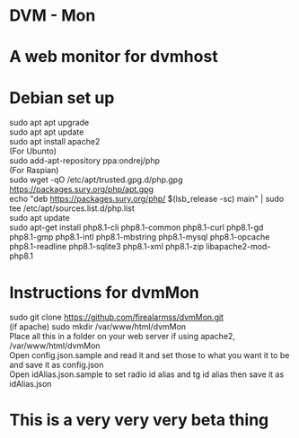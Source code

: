 # DVM - Mon
# A web monitor for dvmhost
# Debian set up
sudo apt apt upgrade<br />
sudo apt apt update<br />
sudo apt install apache2<br />
(For Ubunto)<br />
sudo add-apt-repository ppa:ondrej/php <br />
(For Raspian)<br />
sudo wget -qO /etc/apt/trusted.gpg.d/php.gpg https://packages.sury.org/php/apt.gpg<br />
echo "deb https://packages.sury.org/php/ $(lsb_release -sc) main" | sudo tee /etc/apt/sources.list.d/php.list<br />
sudo apt update<br />
sudo apt-get install php8.1-cli
php8.1-common php8.1-curl php8.1-gd php8.1-gmp php8.1-intl php8.1-mbstring php8.1-mysql php8.1-opcache php8.1-readline php8.1-sqlite3 php8.1-xml php8.1-zip libapache2-mod-php8.1
# Instructions for dvmMon
sudo git clone https://github.com/firealarmss/dvmMon.git<br />
(if apache) sudo mkdir /var/www/html/dvmMon<br />
Place all this in a folder on your web server if using apache2, /var/www/html/dvmMon<br/>
Open config.json.sample and read it and set those to what you want it to be and save it as config.json<br />
Open idAlias.json.sample to set radio id alias and tg id alias then save it as idAlias.json
# This is a very very very beta thing
